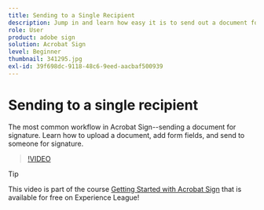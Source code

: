 ```yaml
---
title: Sending to a Single Recipient
description: Jump in and learn how easy it is to send out a document for signature
role: User
product: adobe sign
solution: Acrobat Sign
level: Beginner
thumbnail: 341295.jpg
exl-id: 39f698dc-9118-48c6-9eed-aacbaf500939
---
```

# Sending to a single recipient

The most common workflow in Acrobat Sign--sending a document for signature. Learn how to upload a document, add form fields, and send to someone for signature.

>[!VIDEO](https://video.tv.adobe.com/v/341295?hidetitle=true)

>[!TIP]
>
>This video is part of the course [Getting Started with Acrobat Sign](https://experienceleague.adobe.com/?recommended=Sign-U-1-2020.1) that is available for free on Experience League!